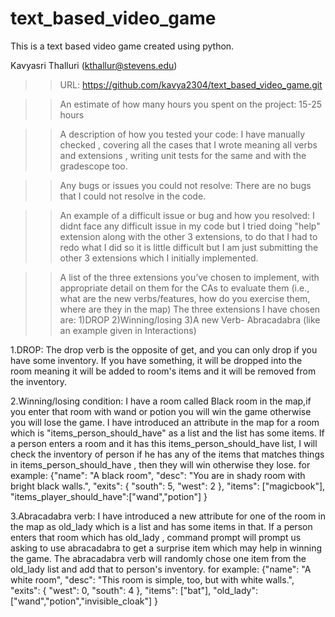 # text_based_video_game
This is a text based video game created using python.

Kavyasri Thalluri (kthallur@stevens.edu)

>>URL: https://github.com/kavya2304/text_based_video_game.git

>>An estimate of how many hours you spent on the project: 
15-25 hours

>>A description of how you tested your code: 
I have manually checked , covering all the cases that I wrote meaning all verbs and extensions , writing unit tests for the same and with the gradescope too.

>>Any bugs or issues you could not resolve:
There are no bugs that I could not resolve in the code.

>>An example of a difficult issue or bug and how you resolved:
I didnt face any difficult issue in my code but I tried doing "help" extension along with the other 3 extensions, to do that I had to redo what I did so it is little difficult but I am just submitting the other 3 extensions which I initially implemented.

>>A list of the three extensions you’ve chosen to implement, with appropriate detail on them for the CAs to evaluate them (i.e., what are the new verbs/features, how do you exercise them, where are they in the map)
The three extensions I have chosen are:
1)DROP
2)Winning/losing
3)A new Verb- Abracadabra (like an example given in Interactions)

1.DROP: 
The drop verb is the opposite of get, and you can only drop if you have some inventory. If you have something, it will be dropped into the room meaning it will be added to room's items and it will be removed from the inventory.

2.Winning/losing condition: 
I have a room called Black room in the map,if you enter that room with wand or potion you will win the game otherwise you will lose the game.
I have introduced an attribute in the map for a room which is "items_person_should_have" as a list and the list has some items.
If a person enters a room and it has this items_person_should_have list, I will check the inventory of person if he has any of the items that matches things in items_person_should_have , then they will win otherwise they lose.
for example:
{"name": "A black room",
  "desc": "You are in shady room with bright black walls.",
  "exits": { "south": 5, "west": 2 },
  "items": ["magicbook"],
  "items_player_should_have":["wand","potion"]
 }
  
 

3.Abracadabra verb: 
I have introduced a new attribute for one of the room in the map as old_lady which is a list and has some items in that.
If a person enters that room which has old_lady , command prompt will prompt us asking to use abracadabra to get a surprise item which may help in winning the game. The abracadabra verb will randomly chose one item from the old_lady list and add that to person's inventory.
for example:
{"name": "A white room", 
  "desc": "This room is simple, too, but with white walls.",
  "exits": { "west": 0, "south": 4 },
  "items": ["bat"],
  "old_lady":["wand","potion","invisible_cloak"]
 }







